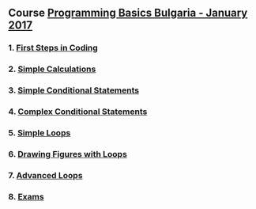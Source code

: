 ## Course <a href="https://softuni.bg/trainings/1560/programming-basics-bulgaria-january-2017">Programming Basics Bulgaria - January 2017</a>

 ### 1. <a href="https://github.com/i-den/SoftwareUniversity/tree/master/01)%20Programming%20Basics/01.%20First%20Steps%20in%20Coding">First Steps in Coding</a>

 ### 2. <a href="https://github.com/i-den/SoftwareUniversity/tree/master/01)%20Programming%20Basics/02.%20Simple%20Calculations">Simple Calculations</a>

 ### 3. <a href="https://github.com/i-den/SoftwareUniversity/tree/master/01)%20Programming%20Basics/01.%20First%20Steps%20in%20Coding">Simple Conditional Statements</a>

 ### 4. <a href="https://github.com/i-den/SoftwareUniversity/tree/master/01)%20Programming%20Basics/01.%20First%20Steps%20in%20Coding">Complex Conditional Statements</a>

 ### 5. <a href="https://github.com/i-den/SoftwareUniversity/tree/master/01)%20Programming%20Basics/01.%20First%20Steps%20in%20Coding">Simple Loops</a>

 ### 6. <a href="https://github.com/i-den/SoftwareUniversity/tree/master/01)%20Programming%20Basics/01.%20First%20Steps%20in%20Coding">Drawing Figures with Loops</a>

 ### 7. <a href="https://github.com/i-den/SoftwareUniversity/tree/master/01)%20Programming%20Basics/01.%20First%20Steps%20in%20Coding">Advanced Loops</a>

 ### 8. <a href="https://github.com/i-den/SoftwareUniversity/tree/master/01)%20Programming%20Basics/01.%20First%20Steps%20in%20Coding">Exams</a>

